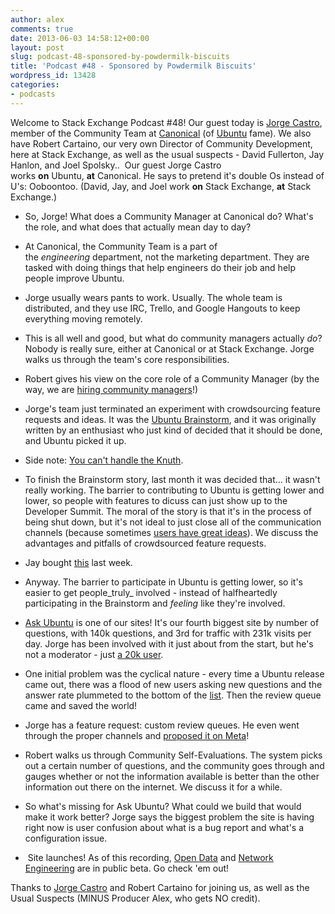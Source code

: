 ```yaml
---
author: alex
comments: true
date: 2013-06-03 14:58:12+00:00
layout: post
slug: podcast-48-sponsored-by-powdermilk-biscuits
title: 'Podcast #48 - Sponsored by Powdermilk Biscuits'
wordpress_id: 13428
categories:
- podcasts
---
```


Welcome to Stack Exchange Podcast #48! Our guest today is [Jorge Castro](http://jorgecastro.org/), member of the Community Team at [Canonical](http://www.canonical.com/) (of [Ubuntu](http://ubuntu.com/) fame). We also have Robert Cartaino, our very own Director of Community Development, here at Stack Exchange, as well as the usual suspects - David Fullerton, Jay Hanlon, and Joel Spolsky..  Our guest Jorge Castro works **on** Ubuntu, **at** Canonical. He says to pretend it's double Os instead of U's: Ooboontoo. (David, Jay, and Joel work **on** Stack Exchange, **at** Stack Exchange.)



	
  * So, Jorge! What does a Community Manager at Canonical do? What's the role, and what does that actually mean day to day?

	
  * At Canonical, the Community Team is a part of the _engineering_ department, not the marketing department. They are tasked with doing things that help engineers do their job and help people improve Ubuntu.

	
  * Jorge usually wears pants to work. Usually. The whole team is distributed, and they use IRC, Trello, and Google Hangouts to keep everything moving remotely.

	
  * This is all well and good, but what do community managers actually _do_? Nobody is really sure, either at Canonical or at Stack Exchange. Jorge walks us through the team's core responsibilities.

	
  * Robert gives his view on the core role of a Community Manager (by the way, we are [hiring community managers](http://stackexchange.com/about/hiring/community-manager-telecommute)!)

	
  * Jorge's team just terminated an experiment with crowdsourcing feature requests and ideas. It was the [Ubuntu Brainstorm](http://brainstorm.ubuntu.com/), and it was originally written by an enthusiast who just kind of decided that it should be done, and Ubuntu picked it up.

	
  * Side note: [You can't handle the Knuth](http://youcanthandletheknuth.com/).

	
  * To finish the Brainstorm story, last month it was decided that… it wasn't really working. The barrier to contributing to Ubuntu is getting lower and lower, so people with features to dicuss can just show up to the Developer Summit. The moral of the story is that it's in the process of being shut down, but it's not ideal to just close all of the communication channels (because sometimes [users have great ideas](http://www.collegehumor.com/video/5941080/windows-7-parody)). We discuss the advantages and pitfalls of crowdsourced feature requests.

	
  * Jay bought [this](https://campaign.soylent.me/soylent-free-your-body) last week.

	
  * Anyway. The barrier to participate in Ubuntu is getting lower, so it's easier to get people_truly_ involved - instead of halfheartedly participating in the Brainstorm and _feeling_ like they're involved.

	
  * [Ask Ubuntu](http://askubuntu.com/) is one of our sites! It's our fourth biggest site by number of questions, with 140k questions, and 3rd for traffic with 231k visits per day. Jorge has been involved with it just about from the start, but he's not a moderator - just [a 20k user](http://askubuntu.com/users/235/jorge-castro).

	
  * One initial problem was the cyclical nature - every time a Ubuntu release came out, there was a flood of new users asking new questions and the answer rate plummeted to the bottom of the [list](http://stackexchange.com/sites). Then the review queue came and saved the world!

	
  * Jorge has a feature request: custom review queues. He even went through the proper channels and [proposed it on Meta](http://meta.stackoverflow.com/questions/156441/let-the-community-add-a-few-data-queries-to-the-review-queue)!

	
  * Robert walks us through Community Self-Evaluations. The system picks out a certain number of questions, and the community goes through and gauges whether or not the information available is better than the other information out there on the internet. We discuss it for a while.

	
  * So what's missing for Ask Ubuntu? What could we build that would make it work better? Jorge says the biggest problem the site is having right now is user confusion about what is a bug report and what's a configuration issue.

	
  *  Site launches! As of this recording, [Open Data](http://opendata.stackexchange.com/) and [Network Engineering](http://networkengineering.stackexchange.com/) are in public beta. Go check 'em out!


Thanks to [Jorge Castro](http://jorgecastro.org/) and Robert Cartaino for joining us, as well as the Usual Suspects (MINUS Producer Alex, who gets NO credit).




